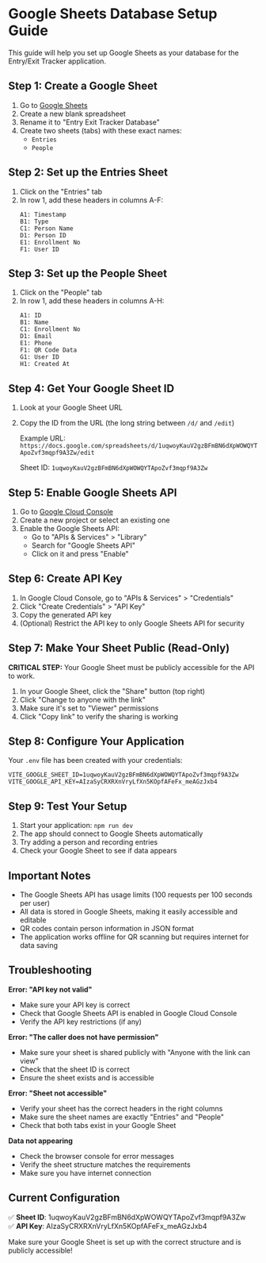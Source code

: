 # Google Sheets Database Setup Guide

This guide will help you set up Google Sheets as your database for the Entry/Exit Tracker application.

## Step 1: Create a Google Sheet

1. Go to [Google Sheets](https://sheets.google.com)
2. Create a new blank spreadsheet
3. Rename it to "Entry Exit Tracker Database"
4. Create two sheets (tabs) with these exact names:
   - `Entries`
   - `People`

## Step 2: Set up the Entries Sheet

1. Click on the "Entries" tab
2. In row 1, add these headers in columns A-F:
   ```
   A1: Timestamp
   B1: Type
   C1: Person Name
   D1: Person ID
   E1: Enrollment No
   F1: User ID
   ```

## Step 3: Set up the People Sheet

1. Click on the "People" tab
2. In row 1, add these headers in columns A-H:
   ```
   A1: ID
   B1: Name
   C1: Enrollment No
   D1: Email
   E1: Phone
   F1: QR Code Data
   G1: User ID
   H1: Created At
   ```

## Step 4: Get Your Google Sheet ID

1. Look at your Google Sheet URL
2. Copy the ID from the URL (the long string between `/d/` and `/edit`)
   
   Example URL: `https://docs.google.com/spreadsheets/d/1uqwoyKauV2gzBFmBN6dXpWOWQYTApoZvf3mqpf9A3Zw/edit`
   
   Sheet ID: `1uqwoyKauV2gzBFmBN6dXpWOWQYTApoZvf3mqpf9A3Zw`

## Step 5: Enable Google Sheets API

1. Go to [Google Cloud Console](https://console.cloud.google.com/)
2. Create a new project or select an existing one
3. Enable the Google Sheets API:
   - Go to "APIs & Services" > "Library"
   - Search for "Google Sheets API"
   - Click on it and press "Enable"

## Step 6: Create API Key

1. In Google Cloud Console, go to "APIs & Services" > "Credentials"
2. Click "Create Credentials" > "API Key"
3. Copy the generated API key
4. (Optional) Restrict the API key to only Google Sheets API for security

## Step 7: Make Your Sheet Public (Read-Only)

**CRITICAL STEP:** Your Google Sheet must be publicly accessible for the API to work.

1. In your Google Sheet, click the "Share" button (top right)
2. Click "Change to anyone with the link"
3. Make sure it's set to "Viewer" permissions
4. Click "Copy link" to verify the sharing is working

## Step 8: Configure Your Application

Your `.env` file has been created with your credentials:
```env
VITE_GOOGLE_SHEET_ID=1uqwoyKauV2gzBFmBN6dXpWOWQYTApoZvf3mqpf9A3Zw
VITE_GOOGLE_API_KEY=AIzaSyCRXRXnVryLfXn5KOpfAFeFx_meAGzJxb4
```

## Step 9: Test Your Setup

1. Start your application: `npm run dev`
2. The app should connect to Google Sheets automatically
3. Try adding a person and recording entries
4. Check your Google Sheet to see if data appears

## Important Notes

- The Google Sheets API has usage limits (100 requests per 100 seconds per user)
- All data is stored in Google Sheets, making it easily accessible and editable
- QR codes contain person information in JSON format
- The application works offline for QR scanning but requires internet for data saving

## Troubleshooting

**Error: "API key not valid"**
- Make sure your API key is correct
- Check that Google Sheets API is enabled in Google Cloud Console
- Verify the API key restrictions (if any)

**Error: "The caller does not have permission"**
- Make sure your sheet is shared publicly with "Anyone with the link can view"
- Check that the sheet ID is correct
- Ensure the sheet exists and is accessible

**Error: "Sheet not accessible"**
- Verify your sheet has the correct headers in the right columns
- Make sure the sheet names are exactly "Entries" and "People"
- Check that both tabs exist in your Google Sheet

**Data not appearing**
- Check the browser console for error messages
- Verify the sheet structure matches the requirements
- Make sure you have internet connection

## Current Configuration

✅ **Sheet ID**: 1uqwoyKauV2gzBFmBN6dXpWOWQYTApoZvf3mqpf9A3Zw  
✅ **API Key**: AIzaSyCRXRXnVryLfXn5KOpfAFeFx_meAGzJxb4  

Make sure your Google Sheet is set up with the correct structure and is publicly accessible!